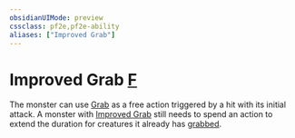 ```yaml
---
obsidianUIMode: preview
cssclass: pf2e,pf2e-ability
aliases: ["Improved Grab"]
---
```

# Improved Grab [F](../core-rulebook/chapter-9-playing-the-game.md#Actions "Free Action")

The monster can use [Grab](grab.md) as a free action triggered by a hit with its initial attack. A monster with [Improved Grab](../../../..//TTRPGShare-Pathfinder-2E-Vault/rules/abilities/improved-grab.md) still needs to spend an action to extend the duration for creatures it already has [grabbed](../conditions.md#Grabbed).